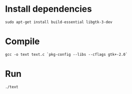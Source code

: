 # Install dependencies
    sudo apt-get install build-essential libgtk-3-dev

# Compile
    gcc -o text text.c `pkg-config --libs --cflags gtk+-2.0`
    
# Run
    ./text
